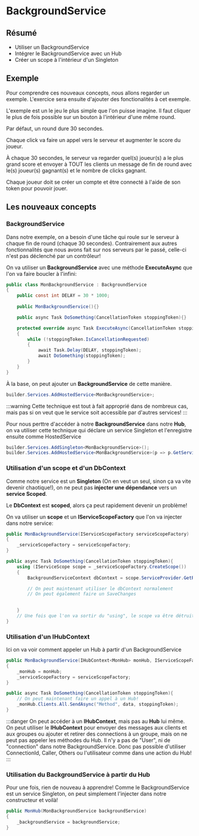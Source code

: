 # BackgroundService

## Résumé
- Utiliser un BackgroundService
- Intégrer le BackgroundService avec un Hub
- Créer un scope à l'intérieur d'un Singleton

## Exemple

Pour comprendre ces nouveaux concepts, nous allons regarder un exemple. L'exercice sera ensuite d'ajouter des fonctionalités à cet exemple.

L'exemple est un le jeu le plus simple que l'on puisse imagine. Il faut cliquer le plus de fois possible sur un bouton à l'intérieur d'une même round.

Par défaut, un round dure 30 secondes.

Chaque click va faire un appel vers le serveur et augmenter le score du joueur.

À chaque 30 secondes, le serveur va regarder quel(s) joueur(s) a le plus grand score et envoyer à TOUT les clients un message de fin de round avec le(s) joueur(s) gagnant(s) et le nombre de clicks gagnant.

Chaque joueur doit se créer un compte et être connecté à l'aide de son token pour pouvoir jouer.

## Les nouveaux concepts

### BackgroundService

Dans notre exemple, on a besoin d'une tâche qui roule sur le serveur à chaque fin de round (chaque 30 secondes).
Contrairement aux autres fonctionnalités que nous avons fait sur nos serveurs par le passé, celle-ci n'est pas déclenché par un contrôleur!

On va utiliser un **BackgroundService** avec une méthode **ExecuteAsync** que l'on va faire boucler à l'infini:

```csharp
public class MonBackgroundService : BackgroundService
{
    public const int DELAY = 30 * 1000;
    
    public MonBackgroundService(){}

    public async Task DoSomething(CancellationToken stoppingToken){}

    protected override async Task ExecuteAsync(CancellationToken stoppingToken)
    {
        while (!stoppingToken.IsCancellationRequested)
        {
            await Task.Delay(DELAY, stoppingToken);
            await DoSomething(stoppingToken);
        }
    }
}
```

À la base, on peut ajouter un **BackgroundService** de cette manière.
```csharp
builder.Services.AddHostedService<MonBackgroundService>;
```

:::warning
Cette technique est tout à fait approprié dans de nombreux cas, mais pas si on veut que le service soit accessible par d'autres services!
:::

Pour nous perttre d'accéder à notre **BackgroundService** dans notre **Hub**, on va utiliser cette technique qui déclare un service Singleton et l'enregistre ensuite comme HostedService
```csharp
builder.Services.AddSingleton<MonBackgroundService>();
builder.Services.AddHostedService<MonBackgroundService>(p => p.GetService<MonBackgroundService>());
```

### Utilisation d'un scope et d'un DbContext

Comme notre service est un **Singleton** (On en veut un seul, sinon ça va vite devenir chaotique!), on ne peut pas **injecter une dépendance** vers un **service Scoped**.

Le **DbContext** est **scoped**, alors ça peut rapidement devenir un problème!

On va utiliser un **scope** et un **IServiceScopeFactory** que l'on va injecter dans notre service:

```csharp
public MonBackgroundService(IServiceScopeFactory serviceScopeFactory)
{
    _serviceScopeFactory = serviceScopeFactory;
}

public async Task DoSomething(CancellationToken stoppingToken){
    using (IServiceScope scope = _serviceScopeFactory.CreateScope())
    {
        BackgroundServiceContext dbContext = scope.ServiceProvider.GetRequiredService<BackgroundServiceContext>();

        // On peut maintenant utiliser le dbContext normalement
        // On peut également faire un SaveChanges

        
    }
    // Une fois que l'on va sortir du "using", le scope va être détruit et le dbContext associé au scope va également être détruit!
}
```

### Utilisation d'un IHubContext

Ici on va voir comment appeler un Hub à partir d'un BackgroundService

```csharp
public MonBackgroundService(IHubContext<MonHub> monHub, IServiceScopeFactory serviceScopeFactory)
{
    _monHub = monHub;
    _serviceScopeFactory = serviceScopeFactory;
}

public async Task DoSomething(CancellationToken stoppingToken){
    // On peut maintenant faire un appel à un Hub!
    _monHub.Clients.All.SendAsync("Method", data, stoppingToken);
}

```

:::danger
On peut accéder à un **IHubContext**, mais pas au **Hub** lui même. On peut utiliser le **IHubContext** pour envoyer des messages aux clients et aux groupes ou ajouter et retirer des connections à un groupe, mais on ne peut pas appeler les méthodes du Hub. Il n'y a pas de "User", ni de "connection" dans notre BackgroundService. Donc pas possible d'utiliser ConnectionId, Caller, Others ou l'utilisateur comme dans une action du Hub!
:::

### Utilisation du BackgroundService à partir du Hub

Pour une fois, rien de nouveau à apprendre! Comme le BackgroundService est un service Singleton, on peut simplement l'injecter dans notre constructeur et voilà!

```csharp
public MonHub(MonBackgroundService backgroundService)
{
    _backgroundService = backgroundService;
}
```
